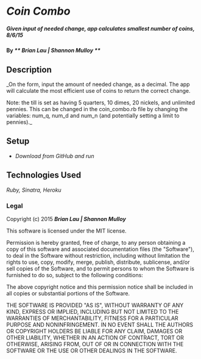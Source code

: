 # _Coin Combo_

##### _Given input of needed change, app calculates smallest number of coins, 8/6/15_

#### By _** Brian Lau | Shannon Mulloy  **_

## Description

_On the form, input the amount of needed change, as a decimal. The app will calculate the most efficient use of coins to return the correct change.

Note: the till is set as having 5 quarters, 10 dimes, 20 nickels, and unlimited pennies. This can be changed in the coin_combo.rb file by changing the variables: num_q, num_d and num_n (and potentially setting a limit to pennies)._

## Setup

* _Download from GitHub and run_


## Technologies Used

_Ruby, Sinatra, Heroku_

### Legal

Copyright (c) 2015 **_Brian Lau | Shannon Mulloy_**

This software is licensed under the MIT license.

Permission is hereby granted, free of charge, to any person obtaining a copy
of this software and associated documentation files (the "Software"), to deal
in the Software without restriction, including without limitation the rights
to use, copy, modify, merge, publish, distribute, sublicense, and/or sell
copies of the Software, and to permit persons to whom the Software is
furnished to do so, subject to the following conditions:

The above copyright notice and this permission notice shall be included in
all copies or substantial portions of the Software.

THE SOFTWARE IS PROVIDED "AS IS", WITHOUT WARRANTY OF ANY KIND, EXPRESS OR
IMPLIED, INCLUDING BUT NOT LIMITED TO THE WARRANTIES OF MERCHANTABILITY,
FITNESS FOR A PARTICULAR PURPOSE AND NONINFRINGEMENT. IN NO EVENT SHALL THE
AUTHORS OR COPYRIGHT HOLDERS BE LIABLE FOR ANY CLAIM, DAMAGES OR OTHER
LIABILITY, WHETHER IN AN ACTION OF CONTRACT, TORT OR OTHERWISE, ARISING FROM,
OUT OF OR IN CONNECTION WITH THE SOFTWARE OR THE USE OR OTHER DEALINGS IN
THE SOFTWARE.